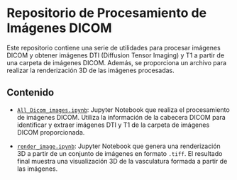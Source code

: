 # Repositorio de Procesamiento de Imágenes DICOM

Este repositorio contiene una serie de utilidades para procesar imágenes DICOM y obtener imágenes DTI (Diffusion Tensor Imaging) y T1 a partir de una carpeta de imágenes DICOM. Además, se proporciona un archivo para realizar la renderización 3D de las imágenes procesadas.


## Contenido

- [`All_Dicom_images.ipynb`](All_Dicom_images.ipynb): Jupyter Notebook que realiza el procesamiento de imágenes DICOM. Utiliza la información de la cabecera DICOM para identificar y extraer imágenes DTI y T1 de la carpeta de imágenes DICOM proporcionada.

- [`render_image.ipynb`](render_image.ipynb): Jupyter Notebook que genera una renderización 3D a partir de un conjunto de imágenes en formato `.tiff`. El resultado final muestra una visualización 3D de la vasculatura formada a partir de las imágenes.

